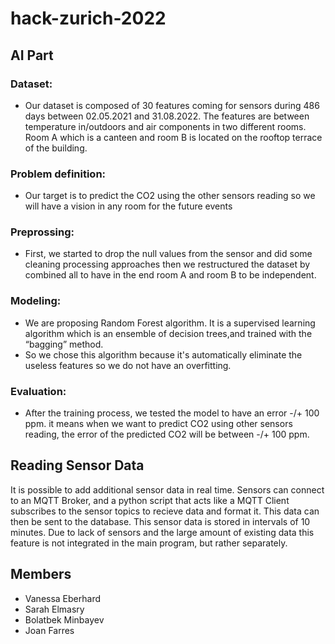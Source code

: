 # hack-zurich-2022

## AI Part 

### Dataset:
* Our dataset is composed of 30 features coming for sensors during 486 days between 02.05.2021 and 31.08.2022. The features are between temperature in/outdoors and air components in two different rooms. Room A which is a canteen and room B is located on the rooftop terrace of the building.
### Problem definition:
* Our target is to predict the CO2 using the other sensors reading so we will have a vision in any room for the future events 

### Preprossing:
* First, we started to drop the null values from the sensor and did some cleaning processing approaches then we restructured the dataset by combined all to have in the end room A and room B to be independent.
### Modeling:
* We are proposing Random Forest algorithm. It is a supervised learning algorithm which is an ensemble of decision trees,and trained with the “bagging” method.
* So we chose this algorithm because it's automatically eliminate the useless features so we do not have an overfitting.
### Evaluation:
* After the training process, we tested the model to have an error -/+ 100 ppm. it means when we want to predict CO2 using other sensors reading, the error of the predicted CO2 will be between -/+ 100 ppm.

## Reading Sensor Data
It is possible to add additional sensor data in real time. Sensors can
connect to an MQTT Broker, and a python script that acts like a MQTT Client
subscribes to the sensor topics to recieve data and format it. This data can
then be sent to the database. This sensor data is stored in intervals of 10
minutes. Due to lack of sensors and the large amount of existing data this
feature is not integrated in the main program, but rather separately.

## Members

* Vanessa Eberhard
* Sarah Elmasry
* Bolatbek Minbayev
* Joan Farres
